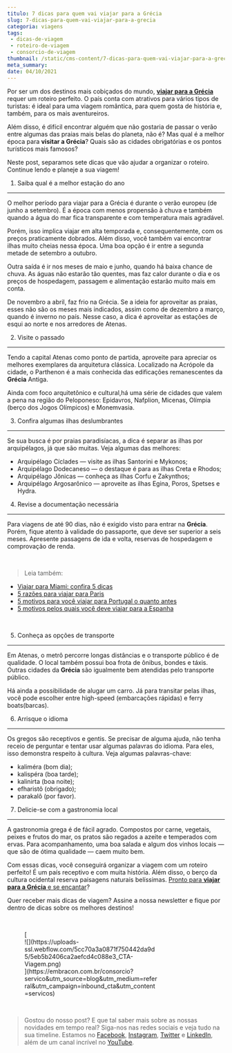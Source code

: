 ```yaml
---
titulo: 7 dicas para quem vai viajar para a Grécia
slug: 7-dicas-para-quem-vai-viajar-para-a-grecia
categoria: viagens
tags:
 - dicas-de-viagem
 - roteiro-de-viagem
 - consorcio-de-viagem
thumbnail: /static/cms-content/7-dicas-para-quem-vai-viajar-para-a-grecia.jpg
meta_summary: 
date: 04/10/2021
---
```

Por ser um dos destinos mais cobiçados do mundo, [**viajar para a Grécia**](https://www.embracon.com.br/consorcio-servicos) requer um roteiro perfeito. O país conta com atrativos para vários tipos de turistas: é ideal para uma viagem romântica, para quem gosta de história e, também, para os mais aventureiros.

Além disso, é difícil encontrar alguém que não gostaria de passar o verão entre algumas das praias mais belas do planeta, não é? Mas qual é a melhor época para **visitar a Grécia**? Quais são as cidades obrigatórias e os pontos turísticos mais famosos?

Neste post, separamos sete dicas que vão ajudar a organizar o roteiro. Continue lendo e planeje a sua viagem!

1. Saiba qual é a melhor estação do ano
---------------------------------------

O melhor período para viajar para a Grécia é durante o verão europeu (de junho a setembro). É a época com menos propensão à chuva e também quando a água do mar fica transparente e com temperatura mais agradável.

Porém, isso implica viajar em alta temporada e, consequentemente, com os preços praticamente dobrados. Além disso, você também vai encontrar ilhas muito cheias nessa época. Uma boa opção é ir entre a segunda metade de setembro a outubro.

Outra saída é ir nos meses de maio e junho, quando há baixa chance de chuva. As águas não estarão tão quentes, mas faz calor durante o dia e os preços de hospedagem, passagem e alimentação estarão muito mais em conta.

De novembro a abril, faz frio na Grécia. Se a ideia for aproveitar as praias, esses não são os meses mais indicados, assim como de dezembro a março, quando é inverno no país. Nesse caso, a dica é aproveitar as estações de esqui ao norte e nos arredores de Atenas.

2. Visite o passado
-------------------

Tendo a capital Atenas como ponto de partida, aproveite para apreciar os melhores exemplares da arquitetura clássica. Localizado na Acrópole da cidade, o Parthenon é a mais conhecida das edificações remanescentes da **Grécia** Antiga.

Ainda com foco arquitetônico e cultural,há uma série de cidades que valem a pena na região do Peloponeso: Epidavros, Nafplion, Micenas, Olímpia (berço dos Jogos Olímpicos) e Monemvasia.

3. Confira algumas ilhas deslumbrantes
--------------------------------------

Se sua busca é por praias paradisíacas, a dica é separar as ilhas por arquipélagos, já que são muitas. Veja algumas das melhores:

- Arquipélago Cíclades — visite as ilhas Santorini e Mykonos;
- Arquipélago Dodecaneso — o destaque é para as ilhas Creta e Rhodos;
- Arquipélago Jônicas — conheça as ilhas Corfu e Zakynthos;
- Arquipélago Argosarônico — aproveite as ilhas Egina, Poros, Spetses e Hydra.

4. Revise a documentação necessária
-----------------------------------

Para viagens de até 90 dias, não é exigido visto para entrar na **Grécia**. Porém, fique atento à validade do passaporte, que deve ser superior a seis meses. Apresente passagens de ida e volta, reservas de hospedagem e comprovação de renda.

‍

> Leia também:

- [Viajar para Miami: confira 5 dicas](https://www.embracon.com.br/blog/viajar-para-miami-confira-5-dicas)
- [5 razões para viajar para Paris](https://www.embracon.com.br/blog/5-razoes-para-viajar-para-paris)
- [5 motivos para você viajar para Portugal o quanto antes](https://www.embracon.com.br/blog/5-motivos-para-voce-viajar-para-portugal-o-quanto-antes)
- [5 motivos pelos quais você deve viajar para a Espanha](https://www.embracon.com.br/blog/5-motivos-pelos-quais-voce-deve-viajar-para-a-espanha)

‍

5. Conheça as opções de transporte
----------------------------------

Em Atenas, o metrô percorre longas distâncias e o transporte público é de qualidade. O local também possui boa frota de ônibus, bondes e táxis. Outras cidades da **Grécia** são igualmente bem atendidas pelo transporte público.

Há ainda a possibilidade de alugar um carro. Já para transitar pelas ilhas, você pode escolher entre high-speed (embarcações rápidas) e ferry boats(barcas).

6. Arrisque o idioma
--------------------

Os gregos são receptivos e gentis. Se precisar de alguma ajuda, não tenha receio de perguntar e tentar usar algumas palavras do idioma. Para eles, isso demonstra respeito à cultura. Veja algumas palavras-chave:

- kaliméra (bom dia);
- kalispéra (boa tarde);
- kalinirta (boa noite);
- efharistô (obrigado);
- parakalô (por favor).

7. Delicie-se com a gastronomia local
-------------------------------------

A gastronomia grega é de fácil agrado. Compostos por carne, vegetais, peixes e frutos do mar, os pratos são regados a azeite e temperados com ervas. Para acompanhamento, uma boa salada e algum dos vinhos locais — que são de ótima qualidade — caem muito bem.

Com essas dicas, você conseguirá organizar a viagem com um roteiro perfeito! É um país receptivo e com muita história. Além disso, o berço da cultura ocidental reserva paisagens naturais belíssimas. [Pronto para **viajar para a Grécia** e se encantar](https://www.embracon.com.br/consorcio-servicos)?

Quer receber mais dicas de viagem? Assine a nossa newsletter e fique por dentro de dicas sobre os melhores destinos!

‍

<figure class="w-richtext-figure-type-image w-richtext-align-center" style="max-width:310px">[<div>![](https://uploads-ssl.webflow.com/5cc70a3a0871f750442da9d5/5eb5b2406ca2aefcd4c088e3_CTA-Viagem.png)</div>](https://embracon.com.br/consorcio?servico&utm_source=blog&utm_medium=referral&utm_campaign=inbound_cta&utm_content=servicos)</figure>‍

> Gostou do nosso post? E que tal saber mais sobre as nossas novidades em tempo real? Siga-nos nas redes sociais e veja tudo na sua timeline. Estamos no [Facebook](https://www.facebook.com/embracon/), [Instagram](https://www.instagram.com/embraconoficial/), [Twitter](https://twitter.com/embracon) e [LinkedIn](https://www.linkedin.com/company/1018875/), além de um canal incrível no [YouTube](https://www.youtube.com/channel/UCL-Y0mv9zc73Iek48NLUBzQ).

‍
